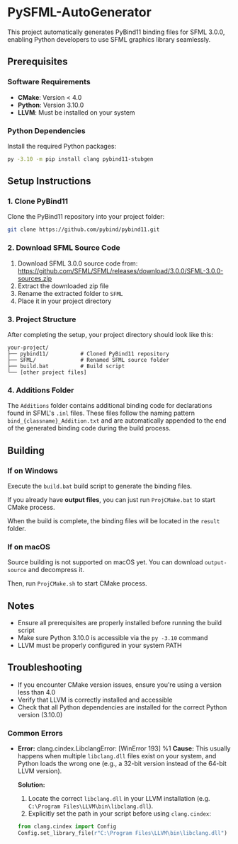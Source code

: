 # PySFML-AutoGenerator

This project automatically generates PyBind11 binding files for SFML 3.0.0, enabling Python developers to use SFML graphics library seamlessly.

## Prerequisites

### Software Requirements
- **CMake**: Version < 4.0
- **Python**: Version 3.10.0
- **LLVM**: Must be installed on your system

### Python Dependencies
Install the required Python packages:
```bash
py -3.10 -m pip install clang pybind11-stubgen
```

## Setup Instructions

### 1. Clone PyBind11
Clone the PyBind11 repository into your project folder:
```bash
git clone https://github.com/pybind/pybind11.git
```

### 2. Download SFML Source Code
1. Download SFML 3.0.0 source code from: https://github.com/SFML/SFML/releases/download/3.0.0/SFML-3.0.0-sources.zip
2. Extract the downloaded zip file
3. Rename the extracted folder to `SFML`
4. Place it in your project directory

### 3. Project Structure
After completing the setup, your project directory should look like this:
```
your-project/
├── pybind11/          # Cloned PyBind11 repository
├── SFML/              # Renamed SFML source folder
├── build.bat          # Build script
└── [other project files]
```


### 4. Additions Folder
The `Additions` folder contains additional binding code for declarations found in SFML's `.inl` files. These files follow the naming pattern `bind_{classname}_Addition.txt` and are automatically appended to the end of the generated binding code during the build process.

## Building
### If on Windows
Execute the `build.bat` build script to generate the binding files.

If you already have **output files**, you can just run `ProjCMake.bat` to start CMake process.

When the build is complete, the binding files will be located in the `result` folder.

### If on macOS
Source building is not supported on macOS yet. You can download `output-source` and decompress it.

Then, run `ProjCMake.sh` to start CMake process.

## Notes
- Ensure all prerequisites are properly installed before running the build script
- Make sure Python 3.10.0 is accessible via the `py -3.10` command
- LLVM must be properly configured in your system PATH

## Troubleshooting
- If you encounter CMake version issues, ensure you're using a version less than 4.0
- Verify that LLVM is correctly installed and accessible
- Check that all Python dependencies are installed for the correct Python version (3.10.0)

### Common Errors
- **Error:** clang.cindex.LibclangError: [WinError 193] %1
    **Cause:**
    This usually happens when multiple `libclang.dll` files exist on your system, and Python loads the wrong one (e.g., a 32-bit version instead of the 64-bit LLVM version).

    **Solution:**
    1. Locate the correct `libclang.dll` in your LLVM installation (e.g.
    `C:\Program Files\LLVM\bin\libclang.dll`).
    2. Explicitly set the path in your script before using `clang.cindex`:
    ```python
    from clang.cindex import Config
    Config.set_library_file(r"C:\Program Files\LLVM\bin\libclang.dll")
    ```

